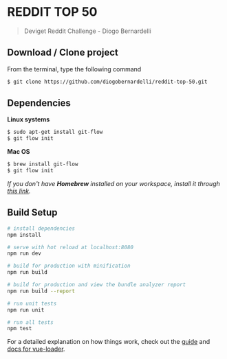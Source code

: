# REDDIT TOP 50

> Deviget Reddit Challenge - Diogo Bernardelli

## Download / Clone project

From the terminal, type the following command
```bash
$ git clone https://github.com/diogobernardelli/reddit-top-50.git
```

## Dependencies

**Linux systems**
```bash
$ sudo apt-get install git-flow
$ git flow init
```
**Mac OS**
```bash
$ brew install git-flow
$ git flow init
```
*If you don't have **Homebrew** installed on your workspace, install it through [this link](https://brew.sh/).*

## Build Setup

``` bash
# install dependencies
npm install

# serve with hot reload at localhost:8080
npm run dev

# build for production with minification
npm run build

# build for production and view the bundle analyzer report
npm run build --report

# run unit tests
npm run unit

# run all tests
npm test
```

For a detailed explanation on how things work, check out the [guide](http://vuejs-templates.github.io/webpack/) and [docs for vue-loader](http://vuejs.github.io/vue-loader).

